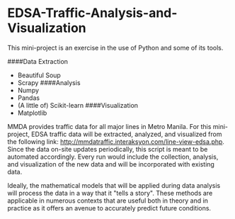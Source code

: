 # EDSA-Traffic-Analysis-and-Visualization

This mini-project is an exercise in the use of Python and some of its tools.

####Data Extraction
  * Beautiful Soup
  * Scrapy
####Analysis
  * Numpy
  * Pandas
  * (A little of) Scikit-learn
####Visualization
  * Matplotlib

MMDA provides traffic data for all major lines in Metro Manila. For this mini-project, EDSA traffic data will be extracted, analyzed, and visualized from the following link: http://mmdatraffic.interaksyon.com/line-view-edsa.php. Since the data on-site updates periodically, this script is meant to be automated accordingly. Every run would include the collection, analysis, and visualization of the new data and will be incorporated with existing data.

Ideally, the mathematical models that will be applied during data analysis will process the data in a way that it "tells a story". These methods are applicable in numerous contexts that are useful both in theory and in practice as it offers an avenue to accurately predict future conditions. 
  
